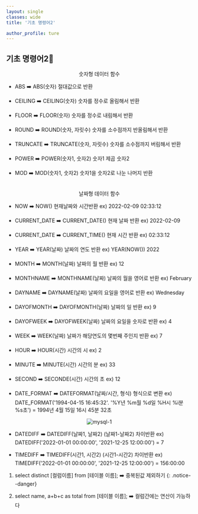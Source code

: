 ```yaml
---
layout: single
classes: wide
title: '기초 명령어2'

author_profile: ture
---
```


## 기초 명령어2👾

<center>숫자형 데이터 함수</center>

- ABS ➡️ ABS(숫자) 절대값으로 반환

- CEILING ➡️ CEILING(숫자) 숫자를 정수로 올림해서 반환

- FLOOR ➡️ FLOOR(숫자) 숫자를 정수로 내림해서 반환

- ROUND ➡️ ROUND(숫자, 자릿수) 숫자를 소수점까지 반올림해서 반환

- TRUNCATE ➡️ TRUNCATE(숫자, 자릿수) 숫자를 소수점까지 버림해서 반환

- POWER ➡️ POWER(숫자1, 숫자2) 숫자1 제곱 숫자2

- MOD ➡️ MOD(숫자1, 숫자2) 숫자1을 숫자2로 나눈 나머지 반환

<br>

<center>날짜형 데이터 함수</center>

- NOW ➡️ NOW() 현재날짜와 시간반환 ex) 2022-02-09 02:33:12

- CURRENT_DATE ➡️ CURRENT_DATE() 현재 날짜 반환 ex) 2022-02-09

- CURRENT_DATE ➡️ CURRENT_TIME() 현재 시간 반환 ex) 02:33:12

- YEAR ➡️ YEAR(날짜) 날짜의 연도 반환 ex) YEAR(NOW()) 2022

- MONTH ➡️ MONTH(날짜) 날짜의 월 반환 ex) 12

- MONTHNAME ➡️ MONTHNAME(날짜) 날짜의 월을 영어로 반환 ex) February

- DAYNAME ➡️ DAYNAME(날짜) 날짜의 요일을 영어로 반환 ex) Wednesday

- DAYOFMONTH ➡️ DAYOFMONTH(날짜) 날짜의 일 반환 ex) 9

- DAYOFWEEK ➡️ DAYOFWEEK(날짜) 날짜의 요일을 숫자로 반환 ex) 4

- WEEK ➡️ WEEK(날짜) 날짜가 해당연도의 몇번째 주인지 반환 ex) 7

- HOUR ➡️ HOUR(시간) 시간의 시 ex) 2

- MINUTE ➡️ MINUTE(시간) 시간의 분 ex) 33

- SECOND ➡️ SECONDE(시간) 시간의 초 ex) 12

- DATE_FORMAT ➡️ DATEFORMAT(날짜/시간, 형식) 형식으로 변환 ex) DATE_FORMAT('1994-04-15 16:45:32'. '%Y년 %m월 %d일 %H시 %i분 %s초') = 1994년 4월 15일 16시 45분 32초

<center><img src="../images/2021-10-27-first/mysql-1.png" alt="mysql-1" /></center>

- DATEDIFF ➡️ DATEDIFF(날짜1, 날짜2) (날짜1-날짜2) 차이반환 ex) DATEDIFF('2022-01-01 00:00:00', '2021-12-25 12:00:00') = 7

- TIMEDIFF ➡️ TIMEDIFF(시간1, 시간2) (시간1-시간2) 차이반환 ex) TIMEDIFF('2022-01-01 00:00:00', '2021-12-25 12:00:00') = 156:00:00

1. select distinct [컬럼이름] from [테이블 이름]; ➡️ 중복된값 제외하기
   {: .notice--danger}

2. select name, a+b+c as total from [테이블 이름]; ➡️ 컬럼간에는 연산이 가능하다
